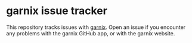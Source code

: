 # garnix issue tracker

This repository tracks issues with [garnix](https://garnix.io). Open an issue if you encounter any problems with the garnix GitHub app, or with the garnix website.
